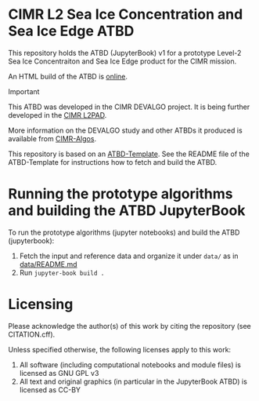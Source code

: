 # CIMR L2 Sea Ice Concentration and Sea Ice Edge ATBD

This repository holds the ATBD (JupyterBook) v1 for a prototype Level-2 Sea Ice Concentraiton and Sea Ice Edge product for the CIMR mission.

An HTML build of the ATBD is [online](https://cimr-algos.github.io/SeaIceConcentration_ATBD_v2/intro.html).

> [!IMPORTANT]
> This ATBD was developed in the CIMR DEVALGO project. It is being further developed in the [CIMR L2PAD](https://github.com/CIMR-L2PAD).

More information on the DEVALGO study and other ATBDs it produced is available from [CIMR-Algos](https://github.com/CIMR-Algos).

This repository is based on an [ATBD-Template](https://github.com/CIMR-Algos/ATBD-Template). See the README file of the ATBD-Template for instructions
how to fetch and build the ATBD.

# Running the prototype algorithms and building the ATBD JupyterBook

To run the prototype algorithms (jupyter notebooks) and build the ATBD (jupyterbook):

1. Fetch the input and reference data and organize it under `data/` as in [data/README.md](./data/README.md)
2. Run `jupyter-book build .`

# Licensing

Please acknowledge the author(s) of this work by citing the repository (see CITATION.cff).

Unless specified otherwise, the following licenses apply to this work:
1. All software (including computational notebooks and module files) is licensed as GNU GPL v3
2. All text and original graphics (in particular in the JupyterBook ATBD) is licensed as CC-BY

